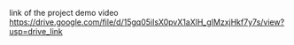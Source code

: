 link of the project demo video
https://drive.google.com/file/d/15gq05iIsX0pvX1aXlH_gIMzxjHkf7y7s/view?usp=drive_link
